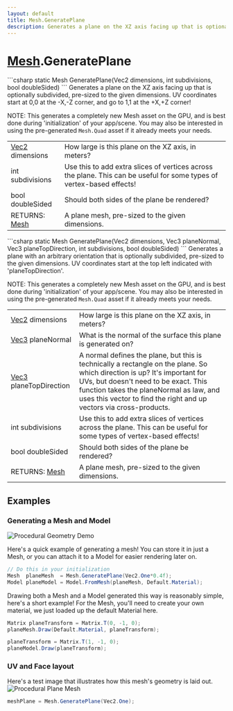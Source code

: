 ```yaml
---
layout: default
title: Mesh.GeneratePlane
description: Generates a plane on the XZ axis facing up that is optionally subdivided, pre-sized to the given dimensions. UV coordinates start at 0,0 at the -X,-Z corner, and go to 1,1 at the +X,+Z corner!  NOTE. This generates a completely new Mesh asset on the GPU, and is best done during 'initialization' of your app/scene. You may also be interested in using the pre-generated Mesh.Quad asset if it already meets your needs.
---
```

# [Mesh]({{site.url}}/Pages/StereoKit/Mesh.html).GeneratePlane

<div class='signature' markdown='1'>
```csharp
static Mesh GeneratePlane(Vec2 dimensions, int subdivisions, bool doubleSided)
```
Generates a plane on the XZ axis facing up that is
optionally subdivided, pre-sized to the given dimensions. UV
coordinates start at 0,0 at the -X,-Z corner, and go to 1,1 at the
+X,+Z corner!

NOTE: This generates a completely new Mesh asset on the GPU, and
is best done during 'initialization' of your app/scene. You may
also be interested in using the pre-generated `Mesh.Quad` asset
if it already meets your needs.
</div>

|  |  |
|--|--|
|[Vec2]({{site.url}}/Pages/StereoKit/Vec2.html) dimensions|How large is this plane on the XZ axis,             in meters?|
|int subdivisions|Use this to add extra slices of              vertices across the plane. This can be useful for some types of             vertex-based effects!|
|bool doubleSided|Should both sides of the plane be              rendered?|
|RETURNS: [Mesh]({{site.url}}/Pages/StereoKit/Mesh.html)|A plane mesh, pre-sized to the given dimensions.|

<div class='signature' markdown='1'>
```csharp
static Mesh GeneratePlane(Vec2 dimensions, Vec3 planeNormal, Vec3 planeTopDirection, int subdivisions, bool doubleSided)
```
Generates a plane with an arbitrary orientation that is
optionally subdivided, pre-sized to the given dimensions. UV
coordinates start at the top left indicated with
'planeTopDirection'.

NOTE: This generates a completely new Mesh asset on the GPU, and
is best done during 'initialization' of your app/scene. You may
also be interested in using the pre-generated `Mesh.Quad` asset
if it already meets your needs.
</div>

|  |  |
|--|--|
|[Vec2]({{site.url}}/Pages/StereoKit/Vec2.html) dimensions|How large is this plane on the XZ axis,              in meters?|
|[Vec3]({{site.url}}/Pages/StereoKit/Vec3.html) planeNormal|What is the normal of the surface this             plane is generated on?|
|[Vec3]({{site.url}}/Pages/StereoKit/Vec3.html) planeTopDirection|A normal defines the plane, but              this is technically a rectangle on the              plane. So which direction is up? It's important for UVs, but              doesn't need to be exact. This function takes the planeNormal as             law, and uses this vector to find the right and up vectors via             cross-products.|
|int subdivisions|Use this to add extra slices of              vertices across the plane. This can be useful for some types of             vertex-based effects!|
|bool doubleSided|Should both sides of the plane be              rendered?|
|RETURNS: [Mesh]({{site.url}}/Pages/StereoKit/Mesh.html)|A plane mesh, pre-sized to the given dimensions.|





## Examples

### Generating a Mesh and Model

![Procedural Geometry Demo]({{site.url}}/img/screenshots/ProceduralGeometry.jpg)

Here's a quick example of generating a mesh! You can store it in just a
Mesh, or you can attach it to a Model for easier rendering later on.
```csharp
// Do this in your initialization
Mesh  planeMesh  = Mesh.GeneratePlane(Vec2.One*0.4f);
Model planeModel = Model.FromMesh(planeMesh, Default.Material);
```
Drawing both a Mesh and a Model generated this way is reasonably simple,
here's a short example! For the Mesh, you'll need to create your own material,
we just loaded up the default Material here.
```csharp
Matrix planeTransform = Matrix.T(0, -1, 0);
planeMesh.Draw(Default.Material, planeTransform);

planeTransform = Matrix.T(1, -1, 0);
planeModel.Draw(planeTransform);
```
### UV and Face layout
Here's a test image that illustrates how this mesh's geometry is
laid out.
![Procedural Plane Mesh]({{site.screen_url}}/ProcGeoPlane.jpg)
```csharp
meshPlane = Mesh.GeneratePlane(Vec2.One);
```

